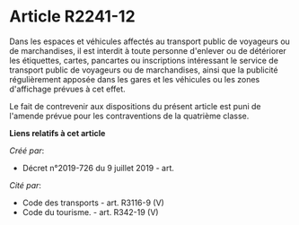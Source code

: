 # Article R2241-12

Dans les espaces et véhicules affectés au transport public de voyageurs ou de marchandises, il est interdit à toute personne
d'enlever ou de détériorer les étiquettes, cartes, pancartes ou inscriptions intéressant le service de transport public de
voyageurs ou de marchandises, ainsi que la publicité régulièrement apposée dans les gares et les véhicules ou les zones
d'affichage prévues à cet effet.

Le fait de contrevenir aux dispositions du présent article est puni de l'amende prévue pour les contraventions de la
quatrième classe.

**Liens relatifs à cet article**

_Créé par_:

  - Décret n°2019-726 du 9 juillet 2019 - art.

_Cité par_:

  - Code des transports - art. R3116-9 (V)
  - Code du tourisme. - art. R342-19 (V)

